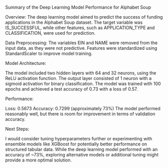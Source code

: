 Summary of the Deep Learning Model Performance for Alphabet Soup

Overview: The deep learning model aimed to predict the success of funding applications in the Alphabet Soup dataset. The target variable was IS_SUCCESSFUL, while other features, such as APPLICATION_TYPE and CLASSIFICATION, were used for prediction.

Data Preprocessing: The variables EIN and NAME were removed from the input data, as they were not predictive. Features were standardized using StandardScaler to improve model training.

Model Architecture:

The model included two hidden layers with 64 and 32 neurons, using the ReLU activation function.
The output layer consisted of 1 neuron with a sigmoid activation for binary classification.
The model was trained with 100 epochs and achieved a test accuracy of 0.73 with a loss of 0.57.

Performance:

Loss: 0.5673
Accuracy: 0.7299 (approximately 73%)
The model performed reasonably well, but there is room for improvement in terms of validation accuracy.

Next Steps:

I would consider tuning hyperparameters further or experimenting with ensemble models like XGBoost for potentially better performance on structured tabular data.
While the deep learning model performed with an accuracy of ~73%, exploring alternative models or additional tuning might provide a more optimal solution.

